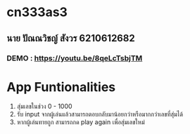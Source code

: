 # cn333as3
## นาย ปัณณวิชญ์ สังวร 6210612682
### DEMO : https://youtu.be/8qeLcTsbjTM

# App Funtionalities
1. สุ่มเลขในช่วง 0 - 1000
2. รับ input จากผู้เล่นแล้วสามารถตอบกลับมาน้อยกว่าหรือมากกว่าเลขที่สุ่มได้
3. หากผู้เล่นทายถูก สามารถกด play again เพื่อสุ่มเลขใหม่
